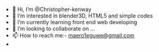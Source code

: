 - 👋 Hi, I’m @Christopher-kenway
- 👀 I’m interested in blender3D, HTML5 and simple codes
- 🌱 I’m currently learning front end web developing
- 💞️ I’m looking to collaborate on ...
- 📫 How to reach me:- maero1eguwe@gmail.com
- 

<!---
Christopher-kenway/Christopher-kenway is a ✨ special ✨ repository because its `README.md` (this file) appears on your GitHub profile.
You can click the Preview link to take a look at your changes.
--->
